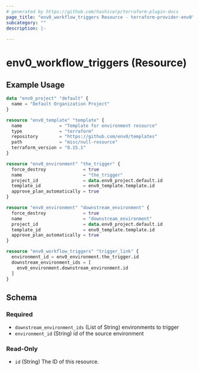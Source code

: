 ```yaml
---
# generated by https://github.com/hashicorp/terraform-plugin-docs
page_title: "env0_workflow_triggers Resource - terraform-provider-env0"
subcategory: ""
description: |-
  
---
```


# env0_workflow_triggers (Resource)



## Example Usage

```terraform
data "env0_project" "default" {
  name = "Default Organization Project"
}

resource "env0_template" "template" {
  name              = "Template for environment resource"
  type              = "terraform"
  repository        = "https://github.com/env0/templates"
  path              = "misc/null-resource"
  terraform_version = "0.15.1"
}

resource "env0_environment" "the_trigger" {
  force_destroy              = true
  name                       = "the_trigger"
  project_id                 = data.env0_project.default.id
  template_id                = env0_template.template.id
  approve_plan_automatically = true
}

resource "env0_environment" "downstream_environment" {
  force_destroy              = true
  name                       = "downstream_environment"
  project_id                 = data.env0_project.default.id
  template_id                = env0_template.template.id
  approve_plan_automatically = true
}

resource "env0_workflow_triggers" "trigger_link" {
  environment_id = env0_environment.the_trigger.id
  downstream_environment_ids = [
    env0_environment.downstream_environment.id
  ]
}
```

<!-- schema generated by tfplugindocs -->
## Schema

### Required

- `downstream_environment_ids` (List of String) environments to trigger
- `environment_id` (String) id of the source environment

### Read-Only

- `id` (String) The ID of this resource.


